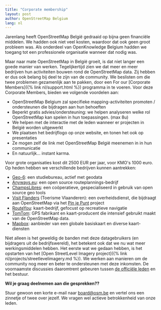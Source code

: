 ```yaml
---
title: "Corporate membership"
layout: post
author: OpenStreetMap Belgium
lang: nl
---
```


Jarenlang heeft OpenStreetMap België gedraaid op bijna geen financiële middelen. We hadden ook niet veel kosten, waardoor dat ook geen groot probleem was. Als onderdeel van OpenKnowledge Belgium hadden we toegang tot een professionele organisatie wanneer dat nodig was.

Maar naar mate OpenStreetMap in België groeit, is dat niet langer een goede manier van werken. Tegelijkertijd zien we dat meer en meer bedrijven hun activiteiten bouwen rond de OpenStreetMap data. Zij hebben er dus ook belang bij deel te zijn van de community. We beslisten om die twee problemen gezamenlijk aan te pakken, door een For our [Corporate Members]({% link nl/support.html %}) programma in te voeren. Voor deze Corporate Members, bieden we volgende voordelen aan:

* OpenStreetMap Belgium zal specifieke mapping-activiteiten promoten / ondersteunen die bijdragen aan hun behoeften
* Beperkt gratis advies/ondersteuning: we helpen analyseren welke rol OpenStreetMap kan spelen in hun toepassingen. (max 8u)
* We helpen met de interactie met de leden wanneer er projecten in België worden uitgewerkt
* We plaatsen het bedrijflogo op onze website, en tonen het ook op presentaties
* Ze mogen zelf de link met OpenStreetMap België meenemen in in hun communicatie
* En natuurlijk... instant karma.

Voor grote organisaties kost dit 2500 EUR per jaar, voor KMO's 1000 euro. Op heden hebben we verschillende bedrijven kunnen aantrekken:

* [Geo-6](https://geo6.be/): een studiebureau, actief met geodata
* [Anyways.eu](https://www.anyways.eu/): een open source routeplannings-bedrijf
* [ChampsLibres](https://www.champs-libres.coop/): een coöperatieve, gespecialiseerd in gebruik van open source geo tools
* [Visit Flanders](https://www.visitflanders.com/) (Toerisme Vlaanderen): een overheidsdienst, die bijdraagt aan OpenStreetMap via het [Pin je Punt](https://toerismevlaanderen.be/nl/pinjepunt) project
* [RouteYou](https://www.routeyou.com/): kaart-bedrijf, gefocust op recreatieve navigatie
* [TomTom](https://www.tomtom.com/):  GPS fabrikant en kaart-producent die intensief gebruikt maakt van de OpenStreetMap data.
* [Mapbox](https://www.mapbox.com/): aanbieder van een globale basiskaart en diverse kaart-diensten

Niet alleen is het geweldig de banden met deze datagebruikers (en bijdragers uit de bedrijfswereld), het betekent ook dat we nu wat meer werkingsmiddelen hebben. Het eerste wat we gedaan hebben, is het opstarten van het [Open StreetLevel Imagery project]({% link nl/projects/streetlevelimagery.md %}). We werken aan manieren om de community nog meer en beter te ondersteunen met deze inkomsten. De voornaamste discussies daaromtrent gebeuren tussen [de officiële leden](https://members.osm.be/view/members) en het bestuur.

**Wil je graag deelnemen aan die gesprekken??**

Stuur gewoon een korte e-mail naar board@osm.be en vertel ons een zinnetje of twee over jezelf. We vragen wel actieve betrokkenheid van onze leden.
